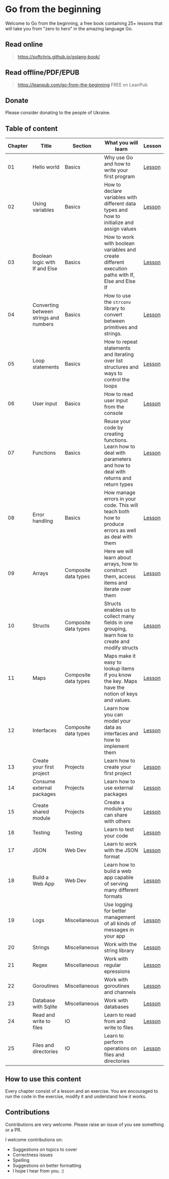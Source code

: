 # Go from the beginning

Welcome to Go from the beginning, a free book containing 25+ lessons that will take you from "zero to hero" in the amazing language Go.

## Read online

> <https://softchris.github.io/golang-book/>

## Read offline/PDF/EPUB

> <https://leanpub.com/go-from-the-beginning> FREE on LeanPub

## Donate

Please consider donating to the people of Ukraine.

## Table of content

| Chapter | Title | Section | What you will learn |  Lesson  
|--|--|--|--|--|
| 01 | Hello world | Basics | Why use Go and how to write your first program | [Lesson](/01-basics/01-hello/README.md) |
| 02 | Using variables | Basics | How to declare variables with different data types and how to initialize and assign values | [Lesson](/01-basics/02-variables/README.md)  |
| 03 | Boolean logic with If and Else | Basics | How to work with boolean variables and create different execution paths with If, Else and Else If | [Lesson](/01-basics/03-if-and-else/README.md)  |
| 04 | Converting between strings and numbers | Basics | How to use the `strconv` library to convert between primitives and strings. | [Lesson](/01-basics/04-conversions/README.md)  | 
| 05 | Loop statements | Basics |  How to repeat statements and iterating over list structures and ways to control the loops | [Lesson](/01-basics/05-loops/README.md)  |
| 06 | User input | Basics | How to read user input from the console | [Lesson](/01-basics/06-user-input/README.md)  |
| 07 | Functions | Basics | Reuse your code by creating functions. Learn how to deal with parameters and how to deal with returns and return types | [Lesson](/01-basics/07-functions/README.md)  |
| 08 | Error handling | Basics | How manage errors in your code. This will teach both how to produce errors as well as deal with them | [Lesson](/01-basics/08-error-handling/README.md)  |
| 09 | Arrays | Composite data types | Here we will learn about arrays, how to construct them, access items and iterate over them | [Lesson](/02-data-types/01-arrays/README.md)  | 
| 10 | Structs | Composite data types | Structs enables us to collect many fields in one grouping, learn how to create and modify structs | [Lesson](/02-data-types/02-structs/README.md)  |
| 11 | Maps | Composite data types | Maps make it easy to lookup items if you know the key. Maps have the notion of keys and values. | [Lesson](/02-data-types/03-maps/README.md)  | 
| 12 | Interfaces | Composite data types | Learn how you can model your data as interfaces and how to implement them | [Lesson](/02-data-types/04-interfaces/README.md)  |
| 13 | Create your first project  | Projects  | Learn how to create your first project | [Lesson](/03-projects/01-first-project/README.md)  |
| 14 | Consume external packages | Projects  | Learn how to use external packages | [Lesson](/03-projects/02-consume-external/README.md)  |
| 15 | Create shared module | Projects | Create a module you can share with others | [Lesson](/03-projects/03-create-shared-module/README.md)  |
| 16 | Testing | Testing | Learn to test your code | [Lesson](/03-projects/04-testing/README.md)  |  
| 17 | JSON | Web Dev | Learn to work with the JSON format | [Lesson](/04-webdev/01-json/README.md)  |
| 18 | Build a Web App | Web Dev | Learn how to build a web app capable of serving many different formats | [Lesson](/04-webdev/02-web-dev/README.md)  |
| 19 | Logs | Miscellaneous  | Use logging for better management of all kinds of messages in your app | [Lesson](/05-misc/01-logs/README.md)  |
| 20 | Strings | Miscellaneous | Work with the string library | [Lesson](/05-misc/02-strings/README.md)  |
| 21 | Regex | Miscellaneous | Work with regular epressions | [Lesson](/05-misc/03-regex/README.md)  |
| 22 | Goroutines  | Miscellaneous | Work with goroutines and channels | [Lesson](/05-misc/04-goroutines/README.md)  |
| 23 | Database with Sqlite  | Miscellaneous | Work with databases | [Lesson](/05-misc/05-sqlite/README.md)  |
| 24 | Read and write to files | IO | Learn to read from and write to files | [Lesson](/06-io/01-read-write-files/README.md)  |
| 25 | Files and directories  | IO | Learn to perform operations on files and directories | [Lesson](/06-io/02-read-write-files/README.md)  |

## How to use this content

Every chapter consist of a lesson and an exercise. You are encouraged to run the code in the exercise, modify it and understand how it works.

## Contributions

Contributions are very welcome. Please raise an issue of you see something or a PR.

I welcome contributions on:

- Suggestions on topics to cover
- Correctness issues
- Spelling
- Suggestions on better formatting
- I hope I hear from you. :)


